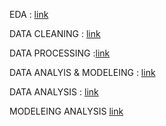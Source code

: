 EDA : [link](https://mlzilla-sigma.vercel.app/)

DATA CLEANING : [link](https://colab.research.google.com/drive/11b-0GUu3f-7YyzjnXqU3FUBvKD1ytw2R?usp=sharing)

DATA PROCESSING :[link](https://colab.research.google.com/drive/1AQBcKVxGiXY2NCyCf5Ow9rdjsuDVUpQ2?usp=sharing)

DATA ANALYIS & MODELEING : [link](https://colab.research.google.com/drive/1Gib6slRLlh5o7UwDxsrIZYglcYQlHYQM?usp=drive_link)

DATA ANALYSIS : [link](https://sahirr07.github.io/MLZilla_DataAnalysis/)

MODELEING ANALYSIS [link](https://sahirr07.github.io/MLZilla_ModelAnalysis/)
